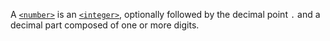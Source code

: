 A [`<number>`](/css_types/number) is an [`<integer>`](/css_types/integer), optionally followed by the decimal point `.` and a decimal part composed of one or more digits.
